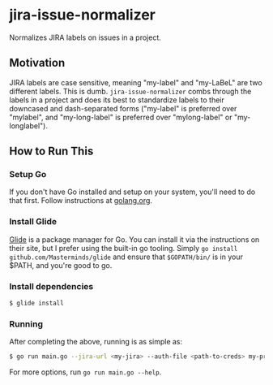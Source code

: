 # jira-issue-normalizer

Normalizes JIRA labels on issues in a project.

## Motivation

JIRA labels are case sensitive, meaning "my-label" and "my-LaBeL" are two different labels.
This is dumb.
`jira-issue-normalizer` combs through the labels in a project and does its best to standardize labels to their downcased and dash-separated forms ("my-label" is preferred over "mylabel", and "my-long-label" is preferred over "mylong-label" or "my-longlabel").

## How to Run This

### Setup Go

If you don't have Go installed and setup on your system, you'll need to do that first.
Follow instructions at [golang.org](https://golang.org).

### Install Glide

[Glide](https://glide.sh) is a package manager for Go.
You can install it via the instructions on their site, but I prefer using the built-in go tooling.
Simply `go install github.com/Masterminds/glide` and ensure that `$GOPATH/bin/` is in your $PATH, and you're good to go.

### Install dependencies

```bash
$ glide install
```

### Running

After completing the above, running is as simple as:

```bash
$ go run main.go --jira-url <my-jira> --auth-file <path-to-creds> my-project
```

For more options, run `go run main.go --help`.
